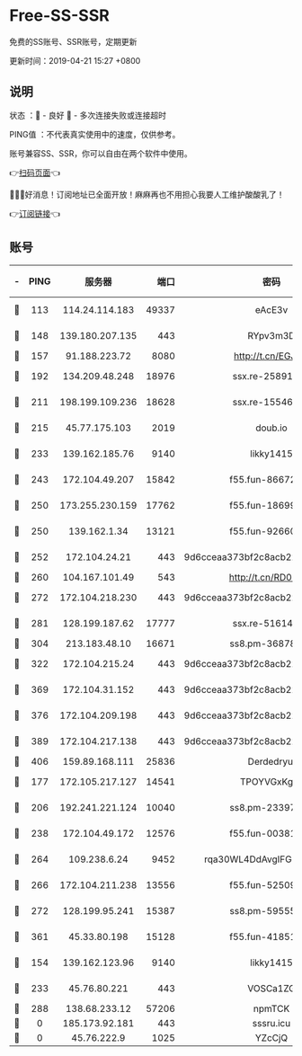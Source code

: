 # Free-SS-SSR

免费的SS账号、SSR账号，定期更新

更新时间：2019-04-21 15:27 +0800

## 说明

状态     ：🙂 - 良好 🙁 - 多次连接失败或连接超时

PING值   ：不代表真实使用中的速度，仅供参考。

账号兼容SS、SSR，你可以自由在两个软件中使用。

👉[扫码页面](https://liesauer.github.io/Free-SS-SSR/)👈

🎉🎉🎉好消息！订阅地址已全面开放！麻麻再也不用担心我要人工维护酸酸乳了！

👉[订阅链接](https://www.liesauer.net/yogurt/subscribe?ACCESS_TOKEN=DAYxR3mMaZAsaqUb)👈

## 账号

|-|PING|服务器|端口|密码|加密方式|区域|
|:----:|:----:|:-----:|-----:|:----:|:----:|:----:|
|🙂|113|114.24.114.183|49337|eAcE3v|chacha20-ietf|TW|
|🙂|148|139.180.207.135|443|RYpv3m3D|aes-256-cfb|JP|
|🙂|157|91.188.223.72|8080|http://t.cn/EGJIyrl|rc4-md5|RU|
|🙂|192|134.209.48.248|18976|ssx.re-25891402|aes-256-cfb|US|
|🙂|211|198.199.109.236|18628|ssx.re-15546219|aes-256-cfb|US|
|🙂|215|45.77.175.103|2019|doub.io|aes-128-ctr|SG|
|🙂|233|139.162.185.76|9140|likky1415|aes-256-cfb|DE|
|🙂|243|172.104.49.207|15842|f55.fun-86672367|aes-256-cfb|SG|
|🙂|250|173.255.230.159|17762|f55.fun-18699425|aes-256-cfb|US|
|🙂|250|139.162.1.34|13121|f55.fun-92660214|aes-256-cfb|SG|
|🙂|252|172.104.24.21|443|9d6cceaa373bf2c8acb22e60b6a58be6|aes-256-cfb|US|
|🙂|260|104.167.101.49|543|http://t.cn/RD0D7sx|rc4-md5|CA|
|🙂|272|172.104.218.230|443|9d6cceaa373bf2c8acb22e60b6a58be6|aes-256-cfb|US|
|🙂|281|128.199.187.62|17777|ssx.re-51614706|aes-256-cfb|SG|
|🙂|304|213.183.48.10|16671|ss8.pm-36878004|rc4-md5|RU|
|🙂|322|172.104.215.24|443|9d6cceaa373bf2c8acb22e60b6a58be6|aes-256-cfb|US|
|🙂|369|172.104.31.152|443|9d6cceaa373bf2c8acb22e60b6a58be6|aes-256-cfb|US|
|🙂|376|172.104.209.198|443|9d6cceaa373bf2c8acb22e60b6a58be6|aes-256-cfb|US|
|🙂|389|172.104.217.138|443|9d6cceaa373bf2c8acb22e60b6a58be6|aes-256-cfb|US|
|🙂|406|159.89.168.111|25836|Derdedryuj|chacha20|IN|
|🙂|177|172.105.217.127|14541|TPOYVGxKglpi|aes-256-cfb|JP|
|🙂|206|192.241.221.124|10040|ss8.pm-23397099|aes-256-cfb|US|
|🙂|238|172.104.49.172|12576|f55.fun-00381492|aes-256-cfb|SG|
|🙂|264|109.238.6.24|9452|rqa30WL4DdAvgIFG6Fs3znzTa|aes-256-cfb|FR|
|🙂|266|172.104.211.238|13556|f55.fun-52509074|aes-256-cfb|US|
|🙂|272|128.199.95.241|15387|ss8.pm-59555042|aes-256-cfb|SG|
|🙂|361|45.33.80.198|15128|f55.fun-41851315|aes-256-cfb|US|
|🙁|154|139.162.123.96|9140|likky1415|aes-256-cfb|JP|
|🙁|233|45.76.80.221|443|VOSCa1ZG|aes-256-cfb|DE|
|🙁|288|138.68.233.12|57206|npmTCK|rc4-md5|US|
|🙁|0|185.173.92.181|443|sssru.icu|rc4-md5|RU|
|🙁|0|45.76.222.9|1025|YZcCjQ|rc4-md5|JP|
